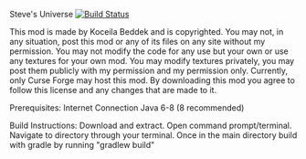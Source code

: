 Steve's Universe [![Build Status](https://travis-ci.org/BurntRouter/StevesUniverse.svg?branch=master)](https://travis-ci.org/BurntRouter/StevesUniverse)

This mod is made by Koceila Beddek and is copyrighted. You may not, in any situation, post this mod or any of its files on any site without my permission. You may not modify the code for any use but your own or use any textures for your own mod. You may modify textures privately, you may post them publicly with my permission and my permission only. Currently, only Curse Forge may host this mod.  By downloading this mod you agree to follow this license and any changes that are made to it.

Prerequisites:
Internet Connection
Java 6-8 (8 recommended)

Build Instructions:
Download and extract. Open command prompt/terminal. Navigate to directory through your terminal. Once in the main directory build with gradle by running "gradlew build" 
